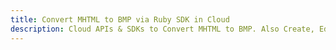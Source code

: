 ---title: Convert MHTML to BMP via Ruby SDK in Clouddescription: Cloud APIs & SDKs to Convert MHTML to BMP. Also Create, Edit & Render Microsoft Word & OpenOffice documents in the Cloud.---